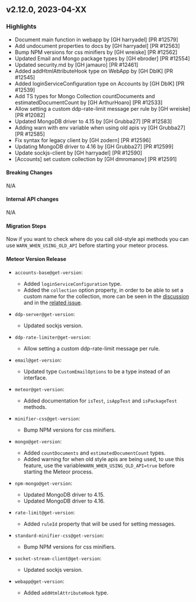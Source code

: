 ## v2.12.0, 2023-04-XX

### Highlights

* Document main function in webapp by [GH harryadel] [PR #12579]
* Add undocument properties to docs by [GH harryadel] [PR #12563]
* Bump NPM versions for css minifiers by [GH wreiske] [PR #12562]
* Updated Email and Mongo package types by [GH ebroder] [PR #12554]
* Updated security.md by [GH jamauro] [PR #12461]
* Added addHtmlAttributeHook type on WebApp by [GH DblK] [PR #12545]
* Added loginServiceConfiguration type on Accounts by [GH DblK] [PR #12539]
* Add TS types for Mongo Collection countDocuments and estimatedDocumentCount by [GH ArthurHoaro] [PR #12533]
* Allow setting a custom ddp-rate-limit message per rule by [GH wreiske] [PR #12082]
* Updated MongoDB driver to 4.15 by [GH Grubba27] [PR #12583]
* Adding warn with env variable when using old apis vy [GH Grubba27] [PR #12585]
* Fix syntax for legacy client by [GH zodern] [PR #12596]
* Updating MongoDB driver to 4.16 by [GH Grubba27] [PR #12599]
* Update sockjs-client by [GH harryadel] [PR #12590]
* [Accounts] set custom collection by [GH dmromanov] [PR #12591]

#### Breaking Changes

N/A

####  Internal API changes

N/A

#### Migration Steps

Now if you want to check where do you call old-style api methods 
you can use ```WARN_WHEN_USING_OLD_API``` before starting your meteor process.


#### Meteor Version Release

* `accounts-base@get-version`:
    - Added `loginServiceConfiguration` type.
    - Added the `collection` option property, in order to be able to set a 
    custom name for the collection, more can be seen in the [discussion](https://github.com/meteor/meteor/discussions/12544#discussioncomment-5240763) 
    and in the [related issue](https://github.com/meteor/meteor-feature-requests/issues/20).

* `ddp-server@get-version`:
    - Updated sockjs version.

* `ddp-rate-limiter@get-version`:
    - Allow setting a custom ddp-rate-limit message per rule.

* `email@get-version`:
    - Updated type `CustomEmailOptions` to be a type instead of an interface.

* `meteor@get-version`:
    - Added documentation for `isTest`, `isAppTest` and `isPackageTest` methods.

* `minifier-css@get-version`:
    - Bump NPM versions for css minifiers.

* `mongo@get-version`:
    - Added `countDocuments` and `estimatedDocumentCount` types.
    - Added warning for when old style apis are being used, to use this feature, 
    use the variable`WARN_WHEN_USING_OLD_API=true` before starting the Meteor process.

* `npm-mongo@get-version`:
    - Updated MongoDB driver to 4.15.
    - Updated MongoDB driver to 4.16.

* `rate-limit@get-version`:
    - Added `ruleId` property that will be used for setting messages.

* `standard-minifier-css@get-version`:
    - Bump NPM versions for css minifiers.

* `socket-stream-client@get-version`:
    - Updated sockjs version.

* `webapp@get-version`:
    - Added `addHtmlAttributeHook` type.

